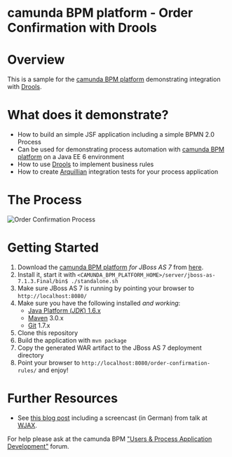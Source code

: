 camunda BPM platform - Order Confirmation with Drools
=====================================================

# Overview

This is a sample for the [camunda BPM platform](http://camunda.org/) demonstrating integration with [Drools](http://www.jboss.org/drools/).

# What does it demonstrate?

* How to build an simple JSF application including a simple BPMN 2.0 Process
* Can be used for demonstrating process automation with [camunda BPM platform](http://camunda.org/) on a Java EE 6 environment
* How to use [Drools](http://www.jboss.org/drools/) to implement business rules
* How to create [Arquillian](http://arquillian.org) integration tests for your process application

# The Process

![Order Confirmation Process][1]

# Getting Started

1. Download the [camunda BPM platform](http://camunda.org/) *for JBoss AS 7* from [here](http://camunda.org/download.html).
1. Install it, start it with `<CAMUNDA_BPM_PLATFORM_HOME>/server/jboss-as-7.1.3.Final/bin$ ./standalone.sh`
1. Make sure JBoss AS 7 is running by pointing your browser to `http://localhost:8080/`
1. Make sure you have the following installed *and working*:
    * [Java Platform (*JDK*) 1.6.x](http://www.oracle.com/technetwork/java/javase/downloads/index.html)
    * [Maven](http://maven.apache.org/) 3.0.x
    * [Git](http://git-scm.com/) 1.7.x
1. Clone this repository
1. Build the application with `mvn package`
1. Copy the generated WAR artifact to the JBoss AS 7 deployment directory
1. Point your browser to `http://localhost:8080/order-confirmation-rules/` and enjoy!

# Further Resources

* See [this blog post](http://www.bpm-guide.de/2011/11/14/activiti-drools-wjax-2011/) including a screencast (in German) from talk at [WJAX](http://jax.de/).

For help please ask at the camunda BPM ["Users & Process Application Development"](http://camunda.org/community/forum.html) forum.

[1]: https://raw.github.com/rafacm/camunda-outer-space-demos/migrate-order-confirmation-rules-demo/order-confirmation-rules/src/main/resources/OrderConfirmation.png
